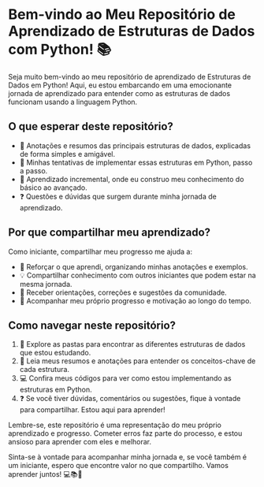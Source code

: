 # Bem-vindo ao Meu Repositório de Aprendizado de Estruturas de Dados com Python! 📚

Seja muito bem-vindo ao meu repositório de aprendizado de Estruturas de Dados em Python! Aqui, eu estou embarcando em uma emocionante jornada de aprendizado para entender como as estruturas de dados funcionam usando a linguagem Python.

## O que esperar deste repositório?

- 📖 Anotações e resumos das principais estruturas de dados, explicadas de forma simples e amigável.
- 🧠 Minhas tentativas de implementar essas estruturas em Python, passo a passo.
- 🚀 Aprendizado incremental, onde eu construo meu conhecimento do básico ao avançado.
- ❓ Questões e dúvidas que surgem durante minha jornada de aprendizado.

## Por que compartilhar meu aprendizado?

Como iniciante, compartilhar meu progresso me ajuda a:

- 📝 Reforçar o que aprendi, organizando minhas anotações e exemplos.
- 💡 Compartilhar conhecimento com outros iniciantes que podem estar na mesma jornada.
- 🤝 Receber orientações, correções e sugestões da comunidade.
- 🚀 Acompanhar meu próprio progresso e motivação ao longo do tempo.

## Como navegar neste repositório?

1. 📁 Explore as pastas para encontrar as diferentes estruturas de dados que estou estudando.
2. 📝 Leia meus resumos e anotações para entender os conceitos-chave de cada estrutura.
3. 💻 Confira meus códigos para ver como estou implementando as estruturas em Python.
4. ❓ Se você tiver dúvidas, comentários ou sugestões, fique à vontade para compartilhar. Estou aqui para aprender!

Lembre-se, este repositório é uma representação do meu próprio aprendizado e progresso. Cometer erros faz parte do processo, e estou ansioso para aprender com eles e melhorar.

Sinta-se à vontade para acompanhar minha jornada e, se você também é um iniciante, espero que encontre valor no que compartilho. Vamos aprender juntos! 💻📚🚀
